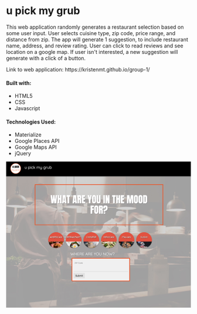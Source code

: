 <h1>u pick my grub</h1>

<p>This web application randomly generates a restaurant selection based on some user input. User selects cuisine type, zip code, price range, and distance from zip. The app will generate 1 suggestion, to include restaurant name, address, and review rating. User can click to read reviews and see location on a google map. If user isn't interested, a new suggestion will generate with a click of a button.</p>

<p>Link to web application: https://kristenmt.github.io/group-1/</p>

<h4>Built with:</h4>
<ul>
    <li>HTML5</li>
    <li>CSS</li>
    <li>Javascript</li>
</ul>  

<h4>Technologies Used:</h4>
<ul>
    <li>Materialize</li>
    <li>Google Places API</li>
    <li>Google Maps API</li>
    <li>jQuery</li>
</ul>    

![App Image](assets/images/screenshotapp.png)